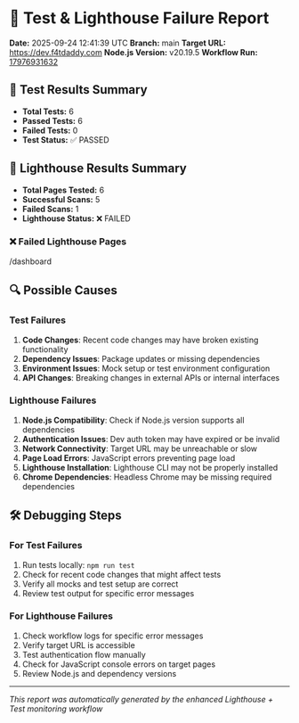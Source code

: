 # 🚨 Test & Lighthouse Failure Report

**Date:** 2025-09-24 12:41:39 UTC
**Branch:** main
**Target URL:** https://dev.f4tdaddy.com
**Node.js Version:** v20.19.5
**Workflow Run:** [17976931632](https://github.com/thef4tdaddy/violet-vault/actions/runs/17976931632)

## 🧪 Test Results Summary
- **Total Tests:** 6
- **Passed Tests:** 6
- **Failed Tests:** 0
- **Test Status:** ✅ PASSED



## 🔦 Lighthouse Results Summary
- **Total Pages Tested:** 6
- **Successful Scans:** 5
- **Failed Scans:** 1
- **Lighthouse Status:** ❌ FAILED


### ❌ Failed Lighthouse Pages
/dashboard 

## 🔍 Possible Causes

### Test Failures
1. **Code Changes**: Recent code changes may have broken existing functionality
2. **Dependency Issues**: Package updates or missing dependencies
3. **Environment Issues**: Mock setup or test environment configuration
4. **API Changes**: Breaking changes in external APIs or internal interfaces

### Lighthouse Failures
1. **Node.js Compatibility**: Check if Node.js version supports all dependencies
2. **Authentication Issues**: Dev auth token may have expired or be invalid
3. **Network Connectivity**: Target URL may be unreachable or slow
4. **Page Load Errors**: JavaScript errors preventing page load
5. **Lighthouse Installation**: Lighthouse CLI may not be properly installed
6. **Chrome Dependencies**: Headless Chrome may be missing required dependencies

## 🛠️ Debugging Steps

### For Test Failures
1. Run tests locally: `npm run test`
2. Check for recent code changes that might affect tests
3. Verify all mocks and test setup are correct
4. Review test output for specific error messages

### For Lighthouse Failures
1. Check workflow logs for specific error messages
2. Verify target URL is accessible
3. Test authentication flow manually
4. Check for JavaScript console errors on target pages
5. Review Node.js and dependency versions

---
*This report was automatically generated by the enhanced Lighthouse + Test monitoring workflow*

